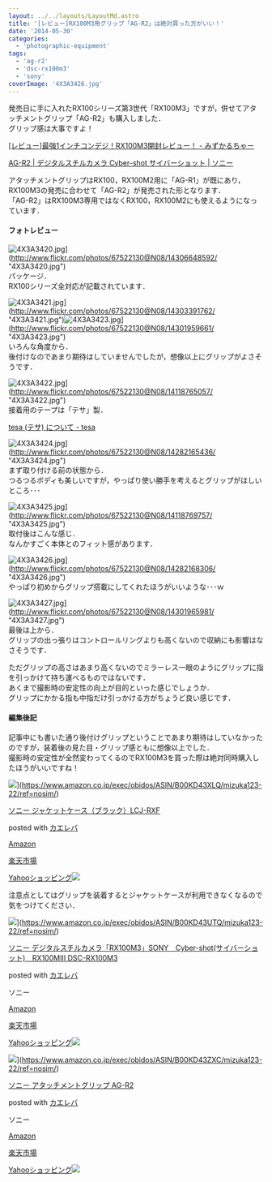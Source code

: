 ```yaml
---
layout: ../../layouts/LayoutMd.astro
title: '[レビュー]RX100M3用グリップ「AG-R2」は絶対買った方がいい！'
date: '2014-05-30'
categories:
  - 'photographic-equipment'
tags:
  - 'ag-r2'
  - 'dsc-rx100m3'
  - 'sony'
coverImage: '4X3A3426.jpg'
---
```


発売日に手に入れたRX100シリーズ第3世代「RX100M3」ですが，併せてアタッチメントグリップ「AG-R2」も購入しました．  
グリップ感は大事ですよ！

[\[レビュー\]最強1インチコンデジ！RX100M3開封レビュー！ \- みずかるちゃー](https://mizuka123.net/archive/5631/)

[AG\-R2 \| デジタルスチルカメラ Cyber\-shot サイバーショット \| ソニー](https://www.sony.jp/cyber-shot/products/AG-R2/)

アタッチメントグリップはRX100，RX100M2用に「AG-R1」が既にあり，RX100M3の発売に合わせて「AG-R2」が発売された形となります．  
「AG-R2」はRX100M3専用ではなくRX100，RX100M2にも使えるようになっています．

#### フォトレビュー

![4X3A3420.jpg](/archive/images/14306648592_fcfd659620_b.jpg)](http://www.flickr.com/photos/67522130@N08/14306648592/ "4X3A3420.jpg")  
パッケージ．  
RX100シリーズ全対応が記載されています．

![4X3A3421.jpg](/archive/images/14303391762_725d98f9b6_b.jpg)](http://www.flickr.com/photos/67522130@N08/14303391762/ "4X3A3421.jpg")![4X3A3423.jpg](/archive/images/14301959661_65f2ec8382_b.jpg)](http://www.flickr.com/photos/67522130@N08/14301959661/ "4X3A3423.jpg")  
いろんな角度から．  
後付けなのであまり期待はしていませんでしたが，想像以上にグリップがよさそうです．

![4X3A3422.jpg](/archive/images/14118765057_4c317123b5_b.jpg)](http://www.flickr.com/photos/67522130@N08/14118765057/ "4X3A3422.jpg")  
接着用のテープは「テサ」製．

[tesa \(テサ\) について \- tesa](https://www.tesa.com/ja-jp/about-tesa)

![4X3A3424.jpg](/archive/images/14282165436_3bed6f5fa3_b.jpg)](http://www.flickr.com/photos/67522130@N08/14282165436/ "4X3A3424.jpg")  
まず取り付ける前の状態から．  
つるつるボディも美しいですが，やっぱり使い勝手を考えるとグリップがほしいところ･･･

![4X3A3425.jpg](/archive/images/14118769757_f608903ffe_b.jpg)](http://www.flickr.com/photos/67522130@N08/14118769757/ "4X3A3425.jpg")  
取付後はこんな感じ．  
なんかすごく本体とのフィット感があります．

![4X3A3426.jpg](/archive/images/14282168306_01b20c32fe_b.jpg)](http://www.flickr.com/photos/67522130@N08/14282168306/ "4X3A3426.jpg")  
やっぱり初めからグリップ搭載にしてくれたほうがいいような･･･ｗ

![4X3A3427.jpg](/archive/images/14301965981_0ebb889dab_b.jpg)](http://www.flickr.com/photos/67522130@N08/14301965981/ "4X3A3427.jpg")  
最後は上から．  
グリップの出っ張りはコントロールリングよりも高くないので収納にも影響はなさそうです．

ただグリップの高さはあまり高くないのでミラーレス一眼のようにグリップに指を引っかけて持ち運べるものではないです．  
あくまで撮影時の安定性の向上が目的といった感じでしょうか．  
グリップにかかる指も中指だけ引っかける方がちょうど良い感じです．

#### 編集後記

記事中にも書いた通り後付けグリップということであまり期待はしていなかったのですが，装着後の見た目・グリップ感ともに想像以上でした．  
撮影時の安定性が全然変わってくるのでRX100M3を買った際は絶対同時購入したほうがいいですね！

![](/archive/images/21QfBdYCMEL._SL160_.jpg)](https://www.amazon.co.jp/exec/obidos/ASIN/B00KD43XLQ/mizuka123-22/ref=nosim/)

[ソニー ジャケットケース（ブラック）LCJ-RXF](https://www.amazon.co.jp/exec/obidos/ASIN/B00KD43XLQ/mizuka123-22/ref=nosim/)

posted with [カエレバ](http://kaereba.com)

[Amazon](http://www.amazon.co.jp/gp/search?keywords=%83%5C%83j%81%5B%20%83W%83%83%83P%83b%83g%83P%81%5B%83X%81i%83u%83%89%83b%83N%81jLCJ-RXF&__mk_ja_JP=%83J%83%5E%83J%83i&tag=mizuka123-22 'アマゾン')

[楽天市場](http://hb.afl.rakuten.co.jp/hgc/032b53ee.4b34c5ee.0f4a541e.f440145e/?pc=http%3A%2F%2Fsearch.rakuten.co.jp%2Fsearch%2Fmall%2F%25E3%2582%25BD%25E3%2583%258B%25E3%2583%25BC%2520%25E3%2582%25B8%25E3%2583%25A3%25E3%2582%25B1%25E3%2583%2583%25E3%2583%2588%25E3%2582%25B1%25E3%2583%25BC%25E3%2582%25B9%25EF%25BC%2588%25E3%2583%2596%25E3%2583%25A9%25E3%2583%2583%25E3%2582%25AF%25EF%25BC%2589LCJ-RXF%2F-%2Ff.1-p.1-s.1-sf.0-st.A-v.2%3Fx%3D0%26scid%3Daf_ich_link_urltxt%26m%3Dhttp%3A%2F%2Fm.rakuten.co.jp%2F '楽天市場')

[Yahooショッピング![](//ad.jp.ap.valuecommerce.com/servlet/gifbanner?sid=3066752&pid=881990642)](//ck.jp.ap.valuecommerce.com/servlet/referral?sid=3066752&pid=881990642&vc_url=http%3A%2F%2Fshopping.search.yahoo.co.jp%2Fsearch%3FuIv%3Don%26ei%3DUTF-8%26tab_ex%3Dcommerce%26slider%3D0%26va%3D%25E3%2582%25BD%25E3%2583%258B%25E3%2583%25BC%2520%25E3%2582%25B8%25E3%2583%25A3%25E3%2582%25B1%25E3%2583%2583%25E3%2583%2588%25E3%2582%25B1%25E3%2583%25BC%25E3%2582%25B9%25EF%25BC%2588%25E3%2583%2596%25E3%2583%25A9%25E3%2583%2583%25E3%2582%25AF%25EF%25BC%2589LCJ-RXF 'Yahooショッピング')

注意点としてはグリップを装着するとジャケットケースが利用できなくなるので気をつけてください．

![](/archive/images/31HZTCFB7HL._SL160_.jpg)](https://www.amazon.co.jp/exec/obidos/ASIN/B00KD43UTQ/mizuka123-22/ref=nosim/)

[ソニー デジタルスチルカメラ「RX100M3」SONY　Cyber-shot(サイバーショット)　RX100MIII DSC-RX100M3](https://www.amazon.co.jp/exec/obidos/ASIN/B00KD43UTQ/mizuka123-22/ref=nosim/)

posted with [カエレバ](http://kaereba.com)

ソニー

[Amazon](http://www.amazon.co.jp/gp/search?keywords=%83%5C%83j%81%5B%20%83f%83W%83%5E%83%8B%83X%83%60%83%8B%83J%83%81%83%89%81uRX100M3%81vSONY%81%40Cyber-shot%28%83T%83C%83o%81%5B%83V%83%87%83b%83g%29%81%40RX100MIII%20DSC-RX100M3&__mk_ja_JP=%83J%83%5E%83J%83i&tag=mizuka123-22 'アマゾン')

[楽天市場](http://hb.afl.rakuten.co.jp/hgc/032b53ee.4b34c5ee.0f4a541e.f440145e/?pc=http%3A%2F%2Fsearch.rakuten.co.jp%2Fsearch%2Fmall%2F%25E3%2582%25BD%25E3%2583%258B%25E3%2583%25BC%2520%25E3%2583%2587%25E3%2582%25B8%25E3%2582%25BF%25E3%2583%25AB%25E3%2582%25B9%25E3%2583%2581%25E3%2583%25AB%25E3%2582%25AB%25E3%2583%25A1%25E3%2583%25A9%25E3%2580%258CRX100M3%25E3%2580%258DSONY%25E3%2580%2580Cyber-shot%2528%25E3%2582%25B5%25E3%2582%25A4%25E3%2583%2590%25E3%2583%25BC%25E3%2582%25B7%25E3%2583%25A7%25E3%2583%2583%25E3%2583%2588%2529%25E3%2580%2580RX100MIII%2520DSC-RX100M3%2F-%2Ff.1-p.1-s.1-sf.0-st.A-v.2%3Fx%3D0%26scid%3Daf_ich_link_urltxt%26m%3Dhttp%3A%2F%2Fm.rakuten.co.jp%2F '楽天市場')

[Yahooショッピング![](//ad.jp.ap.valuecommerce.com/servlet/gifbanner?sid=3066752&pid=881990642)](//ck.jp.ap.valuecommerce.com/servlet/referral?sid=3066752&pid=881990642&vc_url=http%3A%2F%2Fshopping.search.yahoo.co.jp%2Fsearch%3FuIv%3Don%26ei%3DUTF-8%26tab_ex%3Dcommerce%26slider%3D0%26va%3D%25E3%2582%25BD%25E3%2583%258B%25E3%2583%25BC%2520%25E3%2583%2587%25E3%2582%25B8%25E3%2582%25BF%25E3%2583%25AB%25E3%2582%25B9%25E3%2583%2581%25E3%2583%25AB%25E3%2582%25AB%25E3%2583%25A1%25E3%2583%25A9%25E3%2580%258CRX100M3%25E3%2580%258DSONY%25E3%2580%2580Cyber-shot%2528%25E3%2582%25B5%25E3%2582%25A4%25E3%2583%2590%25E3%2583%25BC%25E3%2582%25B7%25E3%2583%25A7%25E3%2583%2583%25E3%2583%2588%2529%25E3%2580%2580RX100MIII%2520DSC-RX100M3 'Yahooショッピング')

![](/archive/images/31KR73zQDxL._SL160_.jpg)](https://www.amazon.co.jp/exec/obidos/ASIN/B00KD43ZXC/mizuka123-22/ref=nosim/)

[ソニー アタッチメントグリップ AG-R2](https://www.amazon.co.jp/exec/obidos/ASIN/B00KD43ZXC/mizuka123-22/ref=nosim/)

posted with [カエレバ](http://kaereba.com)

ソニー

[Amazon](http://www.amazon.co.jp/gp/search?keywords=%83%5C%83j%81%5B%20%83A%83%5E%83b%83%60%83%81%83%93%83g%83O%83%8A%83b%83v%20AG-R2&__mk_ja_JP=%83J%83%5E%83J%83i&tag=mizuka123-22 'アマゾン')

[楽天市場](http://hb.afl.rakuten.co.jp/hgc/032b53ee.4b34c5ee.0f4a541e.f440145e/?pc=http%3A%2F%2Fsearch.rakuten.co.jp%2Fsearch%2Fmall%2F%25E3%2582%25BD%25E3%2583%258B%25E3%2583%25BC%2520%25E3%2582%25A2%25E3%2582%25BF%25E3%2583%2583%25E3%2583%2581%25E3%2583%25A1%25E3%2583%25B3%25E3%2583%2588%25E3%2582%25B0%25E3%2583%25AA%25E3%2583%2583%25E3%2583%2597%2520AG-R2%2F-%2Ff.1-p.1-s.1-sf.0-st.A-v.2%3Fx%3D0%26scid%3Daf_ich_link_urltxt%26m%3Dhttp%3A%2F%2Fm.rakuten.co.jp%2F '楽天市場')

[Yahooショッピング![](//ad.jp.ap.valuecommerce.com/servlet/gifbanner?sid=3066752&pid=881990642)](//ck.jp.ap.valuecommerce.com/servlet/referral?sid=3066752&pid=881990642&vc_url=http%3A%2F%2Fshopping.search.yahoo.co.jp%2Fsearch%3FuIv%3Don%26ei%3DUTF-8%26tab_ex%3Dcommerce%26slider%3D0%26va%3D%25E3%2582%25BD%25E3%2583%258B%25E3%2583%25BC%2520%25E3%2582%25A2%25E3%2582%25BF%25E3%2583%2583%25E3%2583%2581%25E3%2583%25A1%25E3%2583%25B3%25E3%2583%2588%25E3%2582%25B0%25E3%2583%25AA%25E3%2583%2583%25E3%2583%2597%2520AG-R2 'Yahooショッピング')

